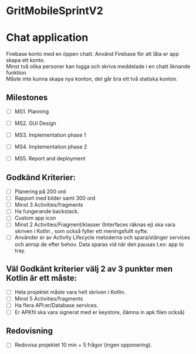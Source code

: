 # GritMobileSprintV2
# Chat application

Firebase konto med en öppen chatt. 
Använd Firebase för att låta er app skapa ett konto.  
Minst två olika personer kan logga och skriva meddelade i en chatt liknande funktion.  
Måste inte kunna skapa nya konton, det går bra ett två statiska konton.  

## Milestones
- [ ] MS1. Planning
- [ ] MS2. GUI Design
- [ ] MS3. Implementation phase 1
- [ ] MS4. Implementation phase 2
- [ ] MS5. Report and deployment


## Godkänd Kriterier:
- [ ] Planering på 200 ord
- [ ] Rapport med bilder samt 300 ord
- [ ] Minst 3 Activities/fragments
- [ ] Ha fungerande backstack.
- [ ] Custom app icon
- [ ] Minst 2 Activities/Fragment/klasser (Interfaces räknas ej) ska vara skriven i Kotlin , som också fyller ett meningsfullt syfte.
- [ ] Använder er av Activity Lifecycle metoderna och spara/stänger services och anrop de efter behov. Data sparas vid när den pausas t.ex: app to tray.

## Väl Godkänt kriterier välj 2 av 3 punkter men Kotlin är ett måste:
- [ ] Hela projektet måste vara helt skriven i Kotlin.
- [ ] Minst 5 Activities/fragments
- [ ] Ha flera API:er/Database services.
- [ ] Er APKfil ska vara signerat med er keystore, (lämna in apk filen också)

## Redovisning
- [ ] Redovisa projektet 10 min + 5 frågor (ingen opponering).

